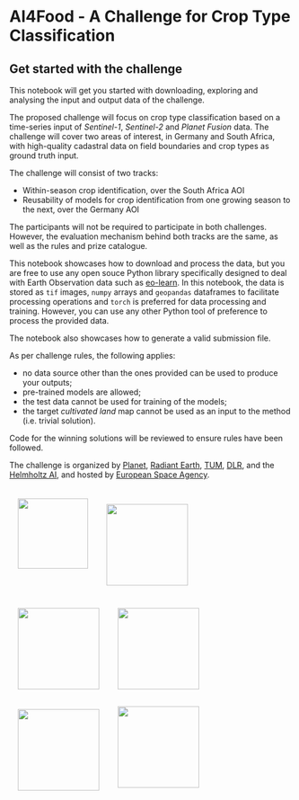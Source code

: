 # AI4Food - A Challenge for Crop Type Classification

## Get started with the challenge

This notebook will get you started with downloading, exploring and analysing the input and output data of the challenge.

The proposed challenge will focus on crop type classification based on a time-series input of _Sentinel-1_, _Sentinel-2_ and _Planet Fusion_ data. The challenge will cover two areas of interest, in Germany and South Africa, with high-quality cadastral data on field boundaries and crop types as ground truth input. 

The challenge will consist of two tracks:
  * Within-season crop identification, over the South Africa AOI
  * Reusability of models for crop identification from one growing season to the next, over the Germany AOI

The participants will not be required to participate in both challenges. However, the evaluation mechanism behind both tracks are the same, as well as the rules and prize catalogue.

This notebook showcases how to download and process the data, but you are free to use any open souce Python library specifically designed to deal with Earth Observation data such as [eo-learn](https://eo-learn.readthedocs.io/en/latest/index.html). In this notebook, the data is stored as `tif` images, `numpy` arrays and `geopandas` dataframes to facilitate processing operations and `torch` is preferred for data processing and training. However, you can use any other Python tool of preference to process the provided data.

The notebook also showcases how to generate a valid submission file.

As per challenge rules, the following applies:
 * no data source other than the ones provided can be used to produce your outputs;
 * pre-trained models are allowed;
 * the test data cannot be used for training of the models; 
 * the target _cultivated land_ map cannot be used as an input to the method (i.e. trivial solution).

Code for the winning solutions will be reviewed to ensure rules have been followed.

The challenge is organized by [Planet](https://www.planet.com/), [Radiant Earth](https://www.radiant.earth/), [TUM](https://www.tum.de/), [DLR](https://www.dlr.de/DE/Home/home_node.html), and the [Helmholtz AI](https://www.helmholtz.ai/), and hosted by [European Space Agency](https://www.esa.int/).


<div>
    <img src="https://upload.wikimedia.org/wikipedia/commons/3/39/Planet_logo_New.png" width="125" 
         align="left" style="padding-top: 20px; padding-right: 15px; padding-bottom: 20px; padding-left: 15px"/>
    <img src="https://www.mlhub.earth/assets/images/radiant_logo_2.png" width="145" 
         align="left" style="padding-top: 30px; padding-right: 15px; padding-bottom: 20px; padding-left: 15px"/>
    <img src="https://www.hzdr.de/coltray/img/TUM_logo.png" width="145" 
         align="left" style="padding-top: 20px; padding-right: 15px; padding-bottom: 20px; padding-left: 15px"/>
    <img src="https://www.etp4hpc.eu/img/image/fotos/dlr_logo_engl_schwarz.jpg?&q=100" width="145" 
         align="left" style="padding-top: 20px; padding-right: 15px; padding-bottom: 20px; padding-left: 15px"/>
    <img src="https://www.hzdr.de/db/PicOri?pOid=60735" width="145" 
         align="left" style="padding-top: 15px; padding-right: 15px; padding-bottom: 20px; padding-left: 15px"/>
    <img src="https://www.arianespace.com/wp-content/uploads/2014/10/esa-logo.bmp" width="145" 
         align="left" style="padding-top: 10px; padding-right: 15px; padding-bottom: 20px; padding-left: 15px"/>
    
</div>
